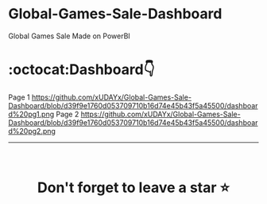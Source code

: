 # Global-Games-Sale-Dashboard
Global Games Sale Made on PowerBI
# :octocat:Dashboard👇
Page 1
https://github.com/xUDAYx/Global-Games-Sale-Dashboard/blob/d39f9e1760d053709710b16d74e45b43f5a45500/dashboard%20pg1.png
Page 2
https://github.com/xUDAYx/Global-Games-Sale-Dashboard/blob/d39f9e1760d053709710b16d74e45b43f5a45500/dashboard%20pg2.png
<hr />
<br />

# <div align="center">Don't forget to leave a star ⭐️</div>

